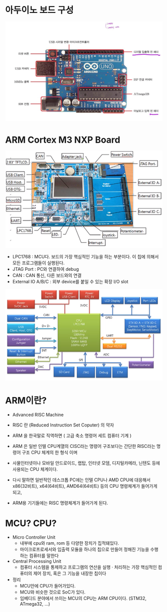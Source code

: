 # 아두이노 보드 구성
![alt text](image.png)

# ARM Cortex M3 NXP Board
![alt text](image-1.png)
- LPC1768 : MCU다. 보드의 가장 핵심적인 기능을 하는 부분이다. 이 칩에 의해서 모든 프로그램들이 실행된다.
- JTAG Port : PC와 연결하여 debug
- CAN : CAN 통신, 다른 보드와의 연결
- External IO A/B/C : 외부 device를 붙일 수 있는 확장 I/O slot

![alt text](image-2.png)

# ARM이란? 
- Advanced RISC Machine

- RISC 란 (Reduced Instruction Set Coputer) 의 약자

- ARM 을 한국말로 직역하면 ( 고급 축소 명령어 세트 컴퓨터 기계 ) 

- ARM 은 일반 인텔 CPU계열의 CISC라는 명령어 구조보다는 간단한 RISC라는 명령어 구조 CPU 체계의 한 형식 이며

- 사물인터넷이나 모바일 안드로이드, 랩탑, 인터넷 모뎀, 디지털카메라, 닌텐도 등에 사용되는 CPU 체계이다.

- 다시 말하면 일반적인 데스크톱 PC에는 인텔 CPU나 AMD CPU에 대응해서 x86(32비트), x64(64비트), AMD64(64비트) 등의 CPU 명령체계가 들어가게 되고,

- ARM용 기기들에는 RISC 명령체계가 들어가게 된다. 

# MCU? CPU?
- Micro Controller Unit
    - 내부에 cpu와 ram, rom 등 다양한 장치가 집적돼있다.
    - 마이크로프로세서와 입출력 모듈을 하나의 칩으로 만들어 정해진 기능을 수행하는 컴퓨터를 말한다
- Central Processing Unit
    - 컴퓨터 시스템을 통제하고 프로그램의 연산을 실행 · 처리하는 가장 핵심적인 컴퓨터의 제어 장치, 혹은 그 기능을 내장한 칩이다
- 정리
    - MCU안에 CPU가 들어가있다.
    - MCU와 비슷한 것으로 SoC가 있다.
    - 임베디드 분야에서 쓰이는 MCU의 CPU는 ARM CPU이다. (STM32, ATmega32, ...)